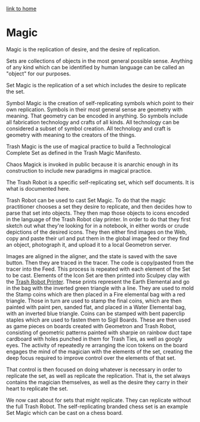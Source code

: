 [link to home](index.html)


# Magic

Magic is the replication of desire, and the desire of replication.  

Sets are collections of objects in the most general possible sense.  Anything of any kind which can be identified by human language can be called an "object" for our purposes.

Set Magic is the replication of a set which includes the desire to replicate the set.  

Symbol Magic is the creation of self-replicating symbols which point to their own replication.  Symbols in their most general sense are geometry with meaning.  That geometry can be encoded in anything.  So symbols include all fabrication technology and crafts of all kinds.  All technology can be considered a subset of symbol creation.  All technology and craft is geometry with meaning to the creators of the things.

Trash Magic is the use of magical practice to build a Technological Complete Set as defined in the Trash Magic Manifesto.  

Chaos Magick is invoked in public because it is anarchic enough in its construction to include new paradigms in magical practice.  

The Trash Robot is a specific self-replicating set, which self documents.  It is what is documented here.

Trash Robot can be used to cast Set Magic.  To do that the magic practitioner chooses a set they desire to replicate, and then decides how to parse that set into objects.  They then map those objects to icons encoded in the language of the Trash Robot clay printer.  In order to do that they first sketch out what they're looking for in a notebook, in either words or crude depictions of the desired icons.  They then either find images on the Web, copy and paste their url and put them in the global image feed or they find an object, photograph it, and upload it to a local Geometron server.  

Images are aligned in the aligner, and the state is saved with the save button.  Then they are traced in the tracer.  The code is copy/pasted from the tracer into the Feed.  This process is repeated with each element of the Set to be cast.  Elements of the Icon Set are then printed into Sculpey clay with the [Trash Robot Printer](maps/robot).  These prints represent the Earth Elemental and go in the bag with the inverted green triangle with a line.  They are used to mold the Stamp coins which are then placed in a Fire elemental bag with a red triangle.  Those in turn are used to stamp the final coins, which are then painted with paint pen, sanded flat, and placed in a Water Elemental bag, with an inverted blue triangle.  Coins can be stamped with bent paperclip staples which are used to fasten them to Sigil Boards.  These are then used as game pieces on boards created with Geometron and Trash Robot, consisting of geometric patterns painted with sharpie on rainbow duct tape cardboard with holes punched in them for Trash Ties, as well as googly eyes.  The activity of repeatedly re arranging the icon tokens on the board engages the mind of the magician with the elements of the set, creating the deep focus required to improve control over the elements of that set.  

That control is then focused on doing whatever is necessary in order to replicate the set, as well as replicate the replication.  That is, the set always contains the magician themselves, as well as the desire they carry in their heart to replicate the set. 

We now cast about for sets that might replicate.  They can replicate without the full Trash Robot. The self-replicating branded chess set is an example Set Magic which can be cast on a chess board.




